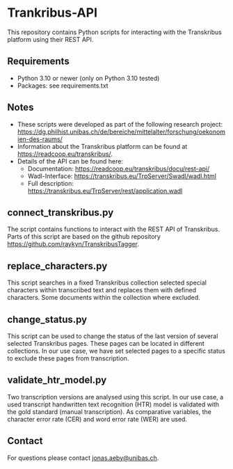 # Trankribus-API
This repository contains Python scripts for interacting with the Transkribus platform using their REST API.

## Requirements
- Python 3.10 or newer (only on Python 3.10 tested)
- Packages: see requirements.txt

## Notes
- These scripts were developed as part of the following research project: https://dg.philhist.unibas.ch/de/bereiche/mittelalter/forschung/oekonomien-des-raums/
- Information about the Transkribus platform can be found at https://readcoop.eu/transkribus/.
- Details of the API can be found here:
    - Documentation: https://readcoop.eu/transkribus/docu/rest-api/
    - Wadl-Interface: https://transkribus.eu/TrpServer/Swadl/wadl.html
    - Full description: https://transkribus.eu/TrpServer/rest/application.wadl

## connect_transkribus.py
The script contains functions to interact with the REST API of Transkribus. Parts of this script are based on the github repository https://github.com/raykyn/TranskribusTagger.

## replace_characters.py
This script searches in a fixed Transkribus collection selected special characters within transcribed text and replaces them with defined characters. Some documents within the collection where excluded.

## change_status.py
This script can be used to change the status of the last version of several selected Transkribus pages. These pages can be located in different collections. In our use case, we have set selected pages to a specific status to exclude these pages from transcription.

## validate_htr_model.py
Two transcription versions are analysed using this script. In our use case, a used transcript handwritten text recognition (HTR) model is validated with the gold standard (manual transcription). As comparative variables, the character error rate (CER) and word error rate (WER) are used.

## Contact
For questions please contact jonas.aeby@unibas.ch.